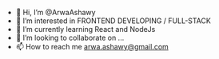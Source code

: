 - 👋 Hi, I’m @ArwaAshawy
- 👀 I’m interested in FRONTEND DEVELOPING / FULL-STACK 
- 🌱 I’m currently learning React and NodeJs
- 💞️ I’m looking to collaborate on ...
- 📫 How to reach me arwa.ashawy@gmail.com

<!---
ArwaAshawy/ArwaAshawy is a ✨ special ✨ repository because its `README.md` (this file) appears on your GitHub profile.
You can click the Preview link to take a look at your changes.
--->
